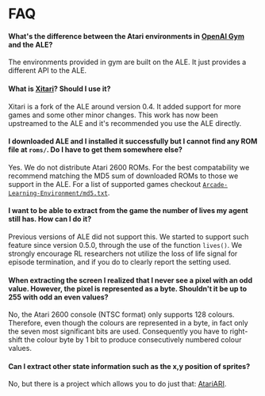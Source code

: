 # FAQ

#### What's the difference between the Atari environments in [OpenAI Gym](https://github.com/openai/gym) and the ALE?

The environments provided in gym are built on the ALE. It just provides a different API to the ALE.

#### What is [Xitari](https://github.com/deepmind/xitari)? Should I use it?

Xitari is a fork of the ALE around version 0.4. It added support for more games and some other minor changes. This work has now been upstreamed to the ALE and it's recommended you use the ALE directly.


#### I downloaded ALE and I installed it successfully but I cannot find any ROM file at `roms/`. Do I have to get them somewhere else?

Yes. We do not distribute Atari 2600 ROMs. For the best compatability we recommend matching the MD5 sum of downloaded ROMs to those we support in the ALE. For a list of supported games checkout [`Arcade-Learning-Environment/md5.txt`](https://github.com/mgbellemare/Arcade-Learning-Environment/blob/master/md5.txt).

#### I want to be able to extract from the game the number of lives my agent still has. How can I do it?

Previous versions of ALE did not support this. We started to support such feature since version 
0.5.0, through the use of the function `lives()`. We strongly encourage RL researchers not utilize the loss of life signal for episode termination, and if you do to clearly report the setting used.


#### When extracting the screen I realized that I never see a pixel with an odd value. However, the pixel is represented as a byte. Shouldn't it be up to 255 with odd an even values?

No, the Atari 2600 console (NTSC format) only supports 128 colours. Therefore, even though the colours are represented  in a byte, in fact only the seven most significant bits are used. Consequently you have
to right-shift the colour byte by 1 bit to produce consecutively numbered colour values.


#### Can I extract other state information such as the x,y position of sprites?

No, but there is a project which allows you to do just that: [AtariARI](https://github.com/mila-iqia/atari-representation-learning).
